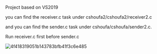 Project based on VS2019

you can find the receiver.c task under cshoufa2/cshoufa2/receiver2.c 

and you can find the sender.c task under cshoufa/cshoufa/sender2.c.


Run receiver.c first before sender.c


![4f418319051b143783bfb41f3c6e485](https://github.com/KangHongZhao/VitalChallenge/assets/42948138/26f88bae-2321-445d-89fc-243ea9b87f47)
